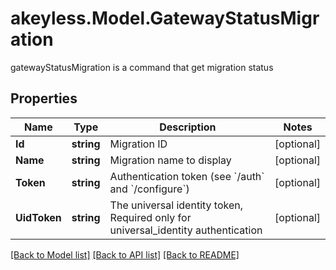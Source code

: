 # akeyless.Model.GatewayStatusMigration
gatewayStatusMigration is a command that get migration status

## Properties

Name | Type | Description | Notes
------------ | ------------- | ------------- | -------------
**Id** | **string** | Migration ID | [optional] 
**Name** | **string** | Migration name to display | [optional] 
**Token** | **string** | Authentication token (see &#x60;/auth&#x60; and &#x60;/configure&#x60;) | [optional] 
**UidToken** | **string** | The universal identity token, Required only for universal_identity authentication | [optional] 

[[Back to Model list]](../README.md#documentation-for-models) [[Back to API list]](../README.md#documentation-for-api-endpoints) [[Back to README]](../README.md)

